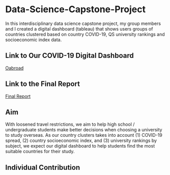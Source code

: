 # Data-Science-Capstone-Project
In this interdisciplinary data science capstone project, my group members and I created a digital dashboard (tableau) that shows users groups of countries clustered based on country COVID-19, QS university rankings and socioeconomic index data.

## Link to Our COVID-19 Digital Dashboard
[Oabroad](https://public.tableau.com/app/profile/christopher.tong2548/viz/COVID-03DEMO/Home?publish=yes)

## Link to the Final Report
[Final Report](https://sanghyunkim1.github.io/Data-Science-Capstone-Project/COVID-C03-Report.html)

## Aim
With loosened travel restrictions, we aim to help high school / undergraduate students make better decisions when choosing a university to study overseas. As our country clusters takes into account (1) COVID-19 spread, (2) country socioeconomic index, and (3) university rankings by subject, we expect our digital dashboard to help students find the most suitable countries for their study.


## Individual Contribution
